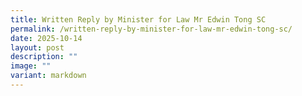 ```yaml
---
title: Written Reply by Minister for Law Mr Edwin Tong SC
permalink: /written-reply-by-minister-for-law-mr-edwin-tong-sc/
date: 2025-10-14
layout: post
description: ""
image: ""
variant: markdown
---
```

